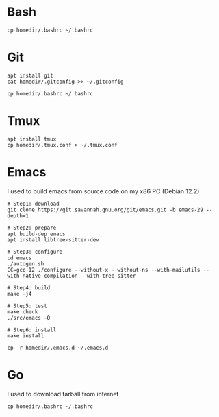 # Bash
```shell
cp homedir/.bashrc ~/.bashrc
```

# Git
```shell
apt install git
cat homedir/.gitconfig >> ~/.gitconfig
```
```shell
cp homedir/.bashrc ~/.bashrc
```

# Tmux
```shell
apt install tmux
cp homedir/.tmux.conf > ~/.tmux.conf
```

# Emacs
I used to build emacs from source code on my x86 PC (Debian 12.2)

```shell
# Step1: download
git clone https://git.savannah.gnu.org/git/emacs.git -b emacs-29 --depth=1

# Step2: prepare
apt build-dep emacs
apt install libtree-sitter-dev

# Step3: configure
cd emacs
./autogen.sh
CC=gcc-12 ./configure --without-x --without-ns --with-mailutils --with-native-compilation --with-tree-sitter

# Step4: build
make -j4

# Step5: test
make check
./src/emacs -Q

# Step6: install
make install
```
```shell
cp -r homedir/.emacs.d ~/.emacs.d
```

# Go
I used to download tarball from internet
```shell
cp homedir/.bashrc ~/.bashrc
```
